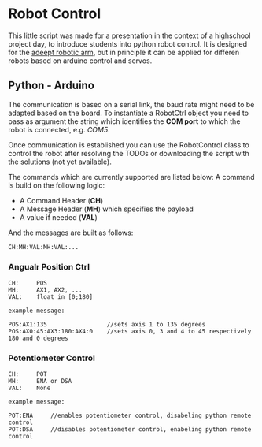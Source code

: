 # Robot Control
This little script was made for a presentation in the context of a highschool project day, to introduce students into python robot control. It is designed for the [adeept robotic arm](http://www.adeept.com/robotic-arm-uno_p0118.html), but in principle it can be applied for differen robots based on arduino control and servos.

## Python - Arduino
The communication is based on a serial link, the baud rate might need to be adapted based on the board. To instantiate a RobotCtrl object you need to pass as argument the string which identifies the **COM port** to which the robot is connected, e.g. _COM5_.

Once communication is established you can use the RobotControl class to control the robot after resolving the TODOs or downloading the script with the solutions (not yet available).

The commands which are currently supported are listed below:
A command is build on the following logic:
* A Command Header (**CH**)
* A Message Header (**MH**) which specifies the payload
* A value if needed (**VAL**)

And the messages are built as follows:
````
CH:MH:VAL:MH:VAL:...
````

### Angualr Position Ctrl
````
CH:     POS
MH:     AX1, AX2, ...
VAL:    float in [0;180]

example message:

POS:AX1:135                 //sets axis 1 to 135 degrees
POS:AX0:45:AX3:180:AX4:0    //sets axis 0, 3 and 4 to 45 respectively 180 and 0 degrees
````

### Potentiometer Control
````
CH:     POT
MH:     ENA or DSA
VAL:    None

example message:

POT:ENA     //enables potentiometer control, disabeling python remote control
POT:DSA     //disables potentiometer control, enabeling python remote control
````
